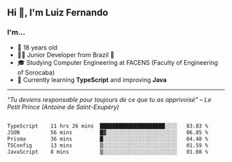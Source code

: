 <h2>Hi 👋, I'm Luiz Fernando</h2>

### I'm...
* 🤟 18 years old
* 👨‍💻 Junior Developer from Brazil 💚
* 🎓 Studying Computer Engineering at FACENS (Faculty of Engineering of Sorocaba)
* 🔭 Currently learning **TypeScript** and improving **Java**

---

_"Tu deviens responsable pour toujours de ce que tu as apprivoisé" – Le Petit Prince (Antoine de Saint-Exupéry)_

##

<!--START_SECTION:waka-->

```txt
TypeScript    11 hrs 26 mins  █████████████████████░░░░   83.83 %
JSON          56 mins         █▓░░░░░░░░░░░░░░░░░░░░░░░   06.85 %
Prisma        36 mins         █░░░░░░░░░░░░░░░░░░░░░░░░   04.48 %
TSConfig      13 mins         ▒░░░░░░░░░░░░░░░░░░░░░░░░   01.59 %
JavaScript    8 mins          ▒░░░░░░░░░░░░░░░░░░░░░░░░   01.08 %
```

<!--END_SECTION:waka-->
